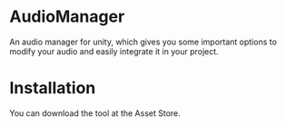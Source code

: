 # AudioManager
An audio manager for unity, which gives you some important options to modify your audio and easily integrate it in your project.

# Installation
You can download the tool at the Asset Store.
